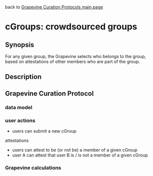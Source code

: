 back to [Grapevine Curation Protocols main page](https://github.com/wds4/DCoSL/tree/main/grapevineCurationProtocols)

cGroups: crowdsourced groups
=====

## Synopsis

For any given group, the Grapevine selects who belongs to the group, based on attestations of other members who are part of the group.

## Description

## Grapevine Curation Protocol

### data model

### user actions
- users can submit a new cGroup

attestations
- users can attest to be (or not be) a member of a given cGroup
- user A can attest that user B is / is not a member of a given cGroup

### Grapevine calculations
